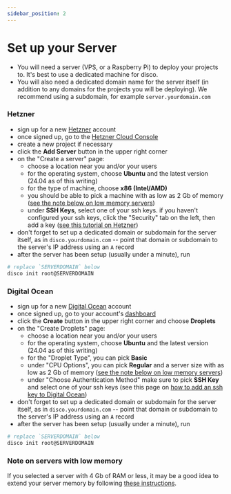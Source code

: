 ```yaml
---
sidebar_position: 2
---
```


# Set up your Server

- You will need a server (VPS, or a Raspberry Pi) to deploy your projects to. It's best to use a dedicated machine for disco.
- You will also need a dedicated domain name for the server itself (in addition to any domains for the projects you will be deploying). We recommend using a subdomain, for example `server.yourdomain.com`


### Hetzner

- sign up for a new [Hetzner](https://www.hetzner.com/) account
- once signed up, go to the [Hetzner Cloud Console](https://console.hetzner.cloud/)
- create a new project if necessary
- click the <b>Add Server</b> button in the upper right corner
- on the "Create a server" page:
  - choose a location near you and/or your users
  - for the operating system, choose <b>Ubuntu</b> and the latest version (24.04 as of this writing)
  - for the type of machine, choose <b>x86 (Intel/AMD)</b>
  - you should be able to pick a machine with as low as 2 Gb of memory ([see the note below on low memory servers](#note-on-servers-with-low-memory))
  - under <b>SSH Keys</b>, select one of your ssh keys. if you haven't configured your ssh keys, click the "Security" tab on the left, then add a key ([see this tutorial on Hetzner](https://community.hetzner.com/tutorials/add-ssh-key-to-your-hetzner-cloud))
- don't forget to set up a dedicated domain or subdomain for the server itself, as in `disco.yourdomain.com` -- point that domain or subdomain to the server's IP address using an `A` record
- after the server has been setup (usually under a minute), run

```bash
# replace `SERVERDOMAIN` below
disco init root@SERVERDOMAIN
```


### Digital Ocean

- sign up for a new [Digital Ocean](https://www.digitalocean.com/) account
- once signed up, go to your account's [dashboard](https://cloud.digitalocean.com/)
- click the <b>Create</b> button in the upper right corner and choose <b>Droplets</b>
- on the "Create Droplets" page:
  - choose a location near you and/or your users
  - for the operating system, choose <b>Ubuntu</b> and the latest version (24.04 as of this writing)
  - for the "Droplet Type", you can pick <b>Basic</b>
  - under "CPU Options", you can pick <b>Regular</b> and a server size with as low as 2 Gb of memory ([see the note below on low memory servers](#note-on-servers-with-low-memory))
  - under "Choose Authentication Method" make sure to pick <b>SSH Key</b> and select one of your ssh keys (see this page on [how to add an ssh key to Digital Ocean](https://docs.digitalocean.com/products/droplets/how-to/add-ssh-keys/))
- don't forget to set up a dedicated domain or subdomain for the server itself, as in `disco.yourdomain.com` -- point that domain or subdomain to the server's IP address using an `A` record
- after the server has been setup (usually under a minute), run

```bash
# replace `SERVERDOMAIN` below
disco init root@SERVERDOMAIN
```


### Note on servers with low memory

If you selected a server with 4 Gb of RAM or less, it may be a good idea to extend your server memory by following [these instructions](/misc/extending-your-server-memory).
